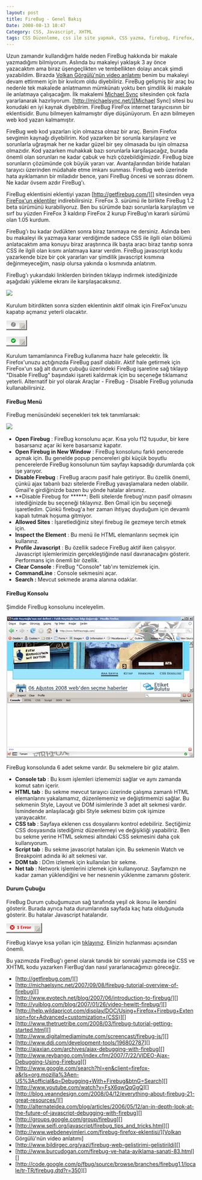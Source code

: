```yaml
---
layout: post
title: FireBug - Genel Bakış
Date: 2008-08-13 10:47
Category: CSS, Javascript, XHTML
tags: CSS Düzenleme, css ile site yapmak, CSS yazma, firebug, Firefox, Javascript, XHTML düzenleme
---
```


Uzun zamandır kullandığım halde neden FireBug hakkında bir makale
yazmadığımı bilmiyorum. Aslında bu makaleyi yaklaşık 3 ay önce
yazacaktım ama biraz üşengeçlikten ve tembellikten dolayı ancak şimdi
yazabildim. Birazda [Volkan Görgülü'nün video anlatımı][] benim bu
makaleyi devam ettirmem için bir kıvılcım oldu diyebiliriz. FireBug
gelişmiş bir araç bu nedenle tek makalede anlatmamın mümkünatı yoktu ben
şimdilik iki makale ile anlatmaya çalışacağım. İlk makalemi [Michael Sync][] sitesinden çok fazla yararlanarak hazırlıyorum.
[http://michaelsync.net/][Michael Sync] sitesi bu konudaki en iyi kaynak
diyebilrim. FireBug FireFox internet tarayıcısının bir eklentisidir.
Bunu bilmeyen kalmamıştır diye düşünüyorum. En azın bilmeyen web kod
yazarı kalmamıştır.

FireBug web kod yazarları için olmazsa olmaz bir araç. Benim Firefox
sevgimin kaynağı diyebilirim. Kod yazarken bir sorunla karşılaşırız ve
sorunlarla uğraşmak her ne kadar güzel bir şey olmasada bu işin olmazsa
olmazıdır. Kod yazarken muhakkak bazı sorunlarla karşılaşacağız, burada
önemli olan sorunları ne kadar çabuk ve hızlı çözebildiğimizdir. FireBug
bize sorunların çözümünde çok büyük yararı var. Avantajlarından biride
hataları tarayıcı üzerinden müdahale etme imkanı sunması. FireBug web
üzerinde hata ayıklamanın bir miladıdır bence, yani FireBug öncesi ve
sonrası dönem. Ne kadar övsem azdır FireBug'ı.

FireBug eklentisini eklentiyi yazan [http://getfirebug.com/][]
sitesinden veya [FireFox'un eklentiler][] indirebilirsiniz. FireFox 3.
sürümü ile birlikte FireBug 1.2 beta sürümünü kurabiliyoruz. Ben bu
sürümde bazı sorunlarla karşılaştım ve sırf bu yüzden FireFox 3 kaldırıp
FireFox 2 kurup FireBug'ın kararlı sürümü olan 1.05 kurdum.

FireBug'ı bu kadar övdükten sonra biraz tanımaya ne dersiniz. Aslında
ben bu makaleyi ilk yazmaya karar verdiğimde sadece CSS ile ilgili olan
bölümü anlatacaktım ama konuyu biraz araştırınca ilk başta aracı biraz
tanıtıp sonra CSS ile ilgili olan kısmı anlatmaya karar verdim. FireBug
javascript kodu yazarkende bize bir çok yararları var şimdilik
javascript kısmınıa değinmeyeceğim, nasip olursa yakında o kısmınıda
anlatırım.

FireBug'ı yukarıdaki linklerden birinden tıklayıp indirmek istediğinizde
aşağıdaki yükleme ekranı ile karşılaşacaksınız.

![][100]

Kurulum bitirdikten sonra sizden eklentinin aktif olmak için
FireFox'unuzu kapatıp açmanız yeterli olacaktır.

![FireBug pasif][]

![Fire Aktif][]

Kurulum tamamlanınca FireBug kullanıma hazır hale gelecektir. İlk
Firefox'unuzu açtığınızda FireBug pasif olabilir. Aktif hale getirmek
için FireFox'un sağ alt durum çubuğu üzerindeki FireBug işaretine sağ
tıklayıp "Disable FireBug" başındaki işareti kaldırmak için bu seçeneğe
tıklamanız yeterli. Alternatif bir yol olarak Araçlar - FireBug -
Disable FireBug yolunuda kullanabilirsiniz.

#### FireBug Menü

FireBug menüsündeki seçenekleri tek tek tanımlarsak:

![][1]

-   **Open Firebug** : FireBug konsolunu açar. Kısa yolu f12 tuşudur,
    bir kere basarsanız açar iki kere basarsanız kapatır.
-   **Open Firebug in New Window** : FireBug konsolunu farklı pencerede
    açmak için. Bu genelde popup pencereleri gibi küçük boyutlu
    pencerelerde FireBug konsolunun tüm sayfayı kapsadığı durumlarda çok
    işe yarıyor.
-   **Disable Firebug** : FireBug aracını pasif hale getiriyor. Bu
    özellik önemli, çünkü ajax tabanlı bazı sitelerde FireBug
    yavaşlamalara neden olabilir. Gmail'e girdiğinizde bazen bu yönde
    hatalar alırsınız.
-   **Disable Firebug for ******: Belli sitelerde firebug'ınızın
    pasif olmasını istediğinizde bu seçeneği tıklayınız. Ben Gmail için
    bu seçeneği işaretledim. Çünkü firebug'a her zaman ihtiyaç duyduğum
    için devamlı kapalı tutmak hoşuma gitmiyor.
-   **Allowed Sites** : İşaretlediğiniz siteyi firebug ile gezmeye
    tercih etmek için.
-   **Inspect the Element** : Bu menü ile HTML elemanlarını seçmek için
    kullanırız.
-   **Profile Javascript** : Bu özellik sadece FireBug aktif iken
    çalışıyor. Javascript işlemlerimizin gerçekleştiğinde nasıl
    davranacağını gösterir. Performans için önemli bir özellik.
-   **Clear Console** : FireBug "Console" tab'ını temizlemek için.
-   **CommandLine** : Console sekmesini açar.
-   **Search :** Mevcut sekmede arama alanına odaklar.

#### FireBug Konsolu

Şimdide FireBug konsolunu inceleyelim.

![FireBug Konsol][]

FireBug konsolunda 6 adet sekme vardır. Bu sekmelere bir göz atalım.

-   **Console tab** : Bu kısım işlemleri izlememizi sağlar ve aynı
    zamanda komut satırı içerir.
-   **HTML tab** : Bu sekme mevcut tarayıcı üzerinde çalışma zamanlı
    HTML elemanlarını yakalamamız, düzenlememiz ve değiştirmemizi
    sağlar. Bu sekmenin Style, Layout ve DOM isimlerinde 3 adet alt
    sekmesi vardır. İsmindende anlaşılacağı gibi Style sekmesi bizim çok
    işimize yarayacaktır.
-   **CSS tab** : Sayfaya eklenen css dosyalarını kontrol edebiliriz.
    Seçtiğimiz CSS dosyasında istediğimiz düzenlemeyi ve değişikliği
    yapabiliriz. Ben bu sekme yerine HTML sekmesi altındaki CSS
    sekmesini daha çok kullanıyorum.
-   **Script tab** : Bu sekme javascript hataları için. Bu sekmenin
    Watch ve Breakpoint adında iki alt sekmesi var.
-   **DOM tab** : DOm izlemek için kullanılan bir sekme.
-   **Net tab** : Network işlemlerini izlemek için kullanıyoruz.
    Sayfamızın ne kadar zaman yüklendiğini ve her nesnenin yüklenme
    zamanını gösterir.

#### Durum Çubuğu

FireBug Durum çubuğumuzun sağ tarafında yeşil ok ikonu ile kendini
gösterir. Burada ayrıca hata durumlarında sayfada kaç hata olduğunuda
gösterir. Bu hatalar Javascript hatalarıdır.

![FireBug Hata][]

FireBug klavye kısa yolları için [tıklayınız][]. Elinizin hızlanması
açısından önemli.

Bu yazımızda FireBug'ı genel olarak tanıdık bir sonraki yazımızda ise
CSS ve XHTML kodu yazarken FierBug'dan nasıl yararlanacağımızı
göreceğiz.

-   [http://getfirebug.com/][]
-   [http://michaelsync.net/2007/09/08/firebug-tutorial-overview-of-firebug][]
-   [http://www.evotech.net/blog/2007/06/introduction-to-firebug/][]
-   [http://yuiblog.com/blog/2007/01/26/video-hewitt-firebug/][]
-   [http://help.wildapricot.com/display/DOC/Using+Firefox+Firebug+Extension+for+Advanced+customization+(CSS)][]
-   [http://www.thetruetribe.com/2008/03/firebug-tutorial-getting-started.html][]
-   [http://www.digitalmediaminute.com/screencast/firebug-js/][]
-   [http://www.ddj.com/development-tools/196802787][]
-   [http://ajaxian.com/archives/ajax-debugging-with-firebug][]
-   [http://www.reybango.com/index.cfm/2007/7/22/VIDEO-Ajax-Debugging-Using-Firebug][]
-   [http://www.google.com/search?hl=en&client=firefox-a&rls=org.mozilla%3Aen-US%3Aofficial&q=Debugging+With+Firebug&btnG=Search][]
-   [http://www.youtube.com/watch?v=FsX6qwQqGgQ][]
-   [http://blog.veanndesign.com/2008/04/12/everything-about-firebug-21-great-resources/][]
-   [http://alternateidea.com/blog/articles/2006/05/12/an-in-depth-look-at-the-future-of-javascript-debugging-with-firebug][]
-   [http://groups.google.com/group/firebug][]
-   [http://www.seifi.org/javascript/firebug_tips_and_tricks.html][]
-   [http://www.webdeneyimleri.com/firebug-firefox-eklentisi/][Volkan Görgülü'nün video anlatımı]
-   [http://www.bildirgec.org/yazi/firebug-web-gelistirimi-gelistirildi][]
-   [http://www.burcudogan.com/firebug-ve-hata-ayiklama-sanati-83.html][]
-   [http://code.google.com/p/fbug/source/browse/branches/firebug1.1/locale/tr-TR/firebug.dtd?r=350][]

  [Volkan Görgülü'nün video anlatımı]: http://www.webdeneyimleri.com/firebug-firefox-eklentisi/
  [Michael Sync]: http://michaelsync.net/
  [http://getfirebug.com/]: http://getfirebug.com/
  [FireFox'un eklentiler]: https://addons.mozilla.org/en-US/firefox/addon/1843
    "FireFox eklentiler sayfası"
  [100]: /images/kurulum_penceresi.gif
  [FireBug pasif]: /images/pasif_firebug.gif
  [Fire Aktif]: /images/aktif_firebug.gif
  [1]: /images/firebug_menu.gif
  [FireBug Konsol]: /images/firebug_konsol.gif
  [FireBug Hata]: /images/firebug_hata.gif
  [tıklayınız]: http://getfirebug.com/keyboard.html "kısayollar"
  [http://michaelsync.net/2007/09/08/firebug-tutorial-overview-of-firebug]: http://michaelsync.net/2007/09/08/firebug-tutorial-overview-of-firebug
  [http://www.evotech.net/blog/2007/06/introduction-to-firebug/]: http://www.evotech.net/blog/2007/06/introduction-to-firebug/
  [http://yuiblog.com/blog/2007/01/26/video-hewitt-firebug/]: http://yuiblog.com/blog/2007/01/26/video-hewitt-firebug/
  [http://help.wildapricot.com/display/DOC/Using+Firefox+Firebug+Extension+for+Advanced+customization+(CSS)]: http://help.wildapricot.com/display/DOC/Using+Firefox+Firebug+Extension+for+Advanced+customization+(CSS)
  [http://www.thetruetribe.com/2008/03/firebug-tutorial-getting-started.html]: http://www.thetruetribe.com/2008/03/firebug-tutorial-getting-started.html
  [http://www.digitalmediaminute.com/screencast/firebug-js/]: http://www.digitalmediaminute.com/screencast/firebug-js/
  [http://www.ddj.com/development-tools/196802787]: http://www.ddj.com/development-tools/196802787
  [http://ajaxian.com/archives/ajax-debugging-with-firebug]: http://ajaxian.com/archives/ajax-debugging-with-firebug
  [http://www.reybango.com/index.cfm/2007/7/22/VIDEO-Ajax-Debugging-Using-Firebug]: http://www.reybango.com/index.cfm/2007/7/22/VIDEO-Ajax-Debugging-Using-Firebug
  [http://www.google.com/search?hl=en&client=firefox-a&rls=org.mozilla%3Aen-US%3Aofficial&q=Debugging+With+Firebug&btnG=Search]: http://www.google.com/search?hl=en&client=firefox-a&rls=org.mozilla%3Aen-US%3Aofficial&q=Debugging+With+Firebug&btnG=Search
  [http://www.youtube.com/watch?v=FsX6qwQqGgQ]: http://www.youtube.com/watch?v=FsX6qwQqGgQ
  [http://blog.veanndesign.com/2008/04/12/everything-about-firebug-21-great-resources/]: http://blog.veanndesign.com/2008/04/12/everything-about-firebug-21-great-resources/
  [http://alternateidea.com/blog/articles/2006/05/12/an-in-depth-look-at-the-future-of-javascript-debugging-with-firebug]: http://alternateidea.com/blog/articles/2006/05/12/an-in-depth-look-at-the-future-of-javascript-debugging-with-firebug
  [http://groups.google.com/group/firebug]: http://groups.google.com/group/firebug
  [http://www.seifi.org/javascript/firebug_tips_and_tricks.html]: http://www.seifi.org/javascript/firebug_tips_and_tricks.html
  [http://www.bildirgec.org/yazi/firebug-web-gelistirimi-gelistirildi]: http://www.bildirgec.org/yazi/firebug-web-gelistirimi-gelistirildi
  [http://www.burcudogan.com/firebug-ve-hata-ayiklama-sanati-83.html]: http://www.burcudogan.com/firebug-ve-hata-ayiklama-sanati-83.html
  [http://code.google.com/p/fbug/source/browse/branches/firebug1.1/locale/tr-TR/firebug.dtd?r=350]: http://code.google.com/p/fbug/source/browse/branches/firebug1.1/locale/tr-TR/firebug.dtd?r=350
